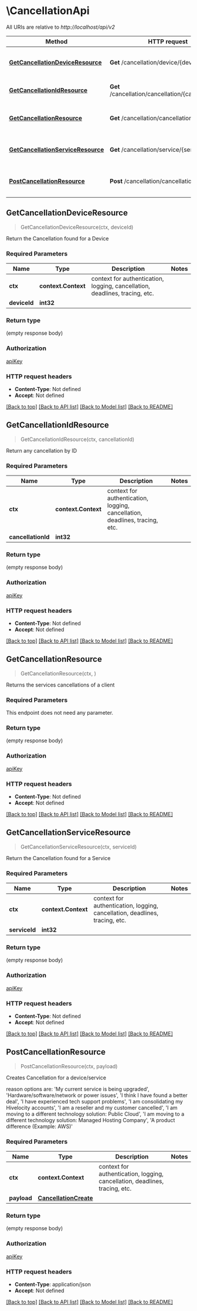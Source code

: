 # \CancellationApi

All URIs are relative to *http://localhost/api/v2*

Method | HTTP request | Description
------------- | ------------- | -------------
[**GetCancellationDeviceResource**](CancellationApi.md#GetCancellationDeviceResource) | **Get** /cancellation/device/{deviceId} | Return the Cancellation found for a Device
[**GetCancellationIdResource**](CancellationApi.md#GetCancellationIdResource) | **Get** /cancellation/cancellation/{cancellationId} | Return any cancellation by ID
[**GetCancellationResource**](CancellationApi.md#GetCancellationResource) | **Get** /cancellation/cancellation | Returns the services cancellations of a client
[**GetCancellationServiceResource**](CancellationApi.md#GetCancellationServiceResource) | **Get** /cancellation/service/{serviceId} | Return the Cancellation found for a Service
[**PostCancellationResource**](CancellationApi.md#PostCancellationResource) | **Post** /cancellation/cancellation | Creates Cancellation for a device/service



## GetCancellationDeviceResource

> GetCancellationDeviceResource(ctx, deviceId)

Return the Cancellation found for a Device

### Required Parameters


Name | Type | Description  | Notes
------------- | ------------- | ------------- | -------------
**ctx** | **context.Context** | context for authentication, logging, cancellation, deadlines, tracing, etc.
**deviceId** | **int32**|  | 

### Return type

 (empty response body)

### Authorization

[apiKey](../README.md#apiKey)

### HTTP request headers

- **Content-Type**: Not defined
- **Accept**: Not defined

[[Back to top]](#) [[Back to API list]](../README.md#documentation-for-api-endpoints)
[[Back to Model list]](../README.md#documentation-for-models)
[[Back to README]](../README.md)


## GetCancellationIdResource

> GetCancellationIdResource(ctx, cancellationId)

Return any cancellation by ID

### Required Parameters


Name | Type | Description  | Notes
------------- | ------------- | ------------- | -------------
**ctx** | **context.Context** | context for authentication, logging, cancellation, deadlines, tracing, etc.
**cancellationId** | **int32**|  | 

### Return type

 (empty response body)

### Authorization

[apiKey](../README.md#apiKey)

### HTTP request headers

- **Content-Type**: Not defined
- **Accept**: Not defined

[[Back to top]](#) [[Back to API list]](../README.md#documentation-for-api-endpoints)
[[Back to Model list]](../README.md#documentation-for-models)
[[Back to README]](../README.md)


## GetCancellationResource

> GetCancellationResource(ctx, )

Returns the services cancellations of a client

### Required Parameters

This endpoint does not need any parameter.

### Return type

 (empty response body)

### Authorization

[apiKey](../README.md#apiKey)

### HTTP request headers

- **Content-Type**: Not defined
- **Accept**: Not defined

[[Back to top]](#) [[Back to API list]](../README.md#documentation-for-api-endpoints)
[[Back to Model list]](../README.md#documentation-for-models)
[[Back to README]](../README.md)


## GetCancellationServiceResource

> GetCancellationServiceResource(ctx, serviceId)

Return the Cancellation found for a Service

### Required Parameters


Name | Type | Description  | Notes
------------- | ------------- | ------------- | -------------
**ctx** | **context.Context** | context for authentication, logging, cancellation, deadlines, tracing, etc.
**serviceId** | **int32**|  | 

### Return type

 (empty response body)

### Authorization

[apiKey](../README.md#apiKey)

### HTTP request headers

- **Content-Type**: Not defined
- **Accept**: Not defined

[[Back to top]](#) [[Back to API list]](../README.md#documentation-for-api-endpoints)
[[Back to Model list]](../README.md#documentation-for-models)
[[Back to README]](../README.md)


## PostCancellationResource

> PostCancellationResource(ctx, payload)

Creates Cancellation for a device/service

reason options are:     'My current service is being upgraded',     'Hardware/software/network or power issues',     'I think I have found a better deal',     'I have experienced tech support problems',     'I am consolidating my Hivelocity accounts',     'I am a reseller and my customer cancelled',     'I am moving to a different technology solution: Public Cloud',     'I am moving to a different technology solution: Managed Hosting Company',     'A product difference (Example: AWS)'

### Required Parameters


Name | Type | Description  | Notes
------------- | ------------- | ------------- | -------------
**ctx** | **context.Context** | context for authentication, logging, cancellation, deadlines, tracing, etc.
**payload** | [**CancellationCreate**](CancellationCreate.md)|  | 

### Return type

 (empty response body)

### Authorization

[apiKey](../README.md#apiKey)

### HTTP request headers

- **Content-Type**: application/json
- **Accept**: Not defined

[[Back to top]](#) [[Back to API list]](../README.md#documentation-for-api-endpoints)
[[Back to Model list]](../README.md#documentation-for-models)
[[Back to README]](../README.md)

